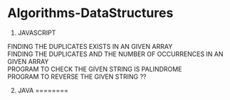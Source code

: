# Algorithms-DataStructures

1. JAVASCRIPT 

FINDING THE DUPLICATES EXISTS IN AN GIVEN ARRAY <br />
FINDING THE DUPLICATES AND THE NUMBER OF OCCURRENCES IN AN GIVEN ARRAY <br />
PROGRAM TO CHECK  THE GIVEN STRING IS PALINDROME <br />
PROGRAM TO REVERSE THE GIVEN STRING ?? <br />





2. JAVA
========